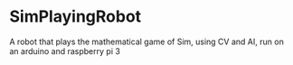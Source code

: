 # SimPlayingRobot
A robot that plays the mathematical game of Sim, using CV and AI, run on an arduino and raspberry pi 3
